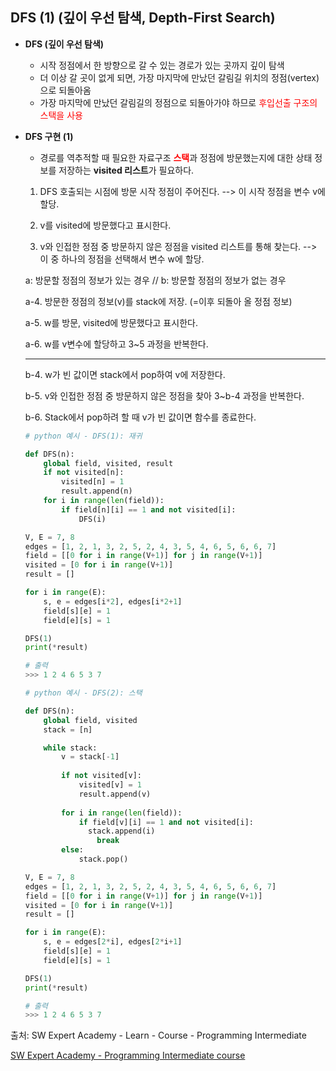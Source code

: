## DFS (1) (깊이 우선 탐색, Depth-First Search)

- <strong>DFS (깊이 우선 탐색)</strong>

  - 시작 정점에서 한 방향으로 갈 수 있는 경로가 있는 곳까지 깊이 탐색
  - 더 이상 갈 곳이 없게 되면, 가장 마지막에 만났던 갈림길 위치의 정점(vertex)으로 되돌아옴
  - 가장 마지막에 만났던 갈림길의 정점으로 되돌아가야 하므로 <span style="color:red">후입선출 구조의 스택을 사용</span>
  
  

- <strong>DFS 구현 (1)</strong>

  - 경로를 역추적할 때 필요한 자료구조 <strong><span style='color:red'>스택</span></strong>과 정점에 방문했는지에 대한 상태 정보를 저장하는 <strong>visited 리스트</strong>가 필요하다.

  1. DFS 호출되는 시점에 방문 시작 정점이 주어진다.
   --> 이 시작 정점을 변수 v에 할당.
  2. v를 visited에 방문했다고 표시한다.
  
  3. v와 인접한 정점 중 방문하지 않은 정점을 visited 리스트를 통해 찾는다.
   --> 이 중 하나의 정점을 선택해서 변수 w에 할당.
  
  a: 방문할 정점의 정보가 있는 경우 // b: 방문할 정점의 정보가 없는 경우

  a-4. 방문한 정점의 정보(v)를 stack에 저장. (=이후 되돌아 올 정점 정보)

  a-5. w를 방문, visited에 방문했다고 표시한다.

  a-6. w를 v변수에 할당하고 3~5 과정을 반복한다.

  ---

  b-4. w가 빈 값이면 stack에서 pop하여 v에 저장한다.

  b-5. v와 인접한 정점 중 방문하지 않은 정점을 찾아 3~b-4 과정을 반복한다.

  b-6. Stack에서 pop하려 할 때 v가 빈 값이면 함수를 종료한다.

  ```python
  # python 예시 - DFS(1): 재귀

  def DFS(n):
      global field, visited, result
      if not visited[n]:
          visited[n] = 1
          result.append(n)
      for i in range(len(field)):
          if field[n][i] == 1 and not visited[i]:
              DFS(i)

  V, E = 7, 8
  edges = [1, 2, 1, 3, 2, 5, 2, 4, 3, 5, 4, 6, 5, 6, 6, 7]
  field = [[0 for i in range(V+1)] for j in range(V+1)]
  visited = [0 for i in range(V+1)]
  result = []

  for i in range(E):
      s, e = edges[i*2], edges[i*2+1]
      field[s][e] = 1
      field[e][s] = 1

  DFS(1)
  print(*result)

  # 출력
  >>> 1 2 4 6 5 3 7
  ```

  

  ```python
  # python 예시 - DFS(2): 스택
  
  def DFS(n):
      global field, visited
      stack = [n]
  
      while stack:
          v = stack[-1]
          
          if not visited[v]:
              visited[v] = 1
              result.append(v)
          
          for i in range(len(field)):
              if field[v][i] == 1 and not visited[i]:
                stack.append(i)
                  break
          else:
              stack.pop()
  
  V, E = 7, 8
  edges = [1, 2, 1, 3, 2, 5, 2, 4, 3, 5, 4, 6, 5, 6, 6, 7]
  field = [[0 for i in range(V+1)] for j in range(V+1)]
  visited = [0 for i in range(V+1)]
  result = []
  
  for i in range(E):
      s, e = edges[2*i], edges[2*i+1]
      field[s][e] = 1
      field[e][s] = 1
  
  DFS(1)
  print(*result)
  
  # 출력
  >>> 1 2 4 6 5 3 7
  ```

  



출처: SW Expert Academy - Learn - Course - Programming Intermediate

[SW Expert Academy - Programming Intermediate course](https://swexpertacademy.com/main/learn/course/subjectList.do?courseId=AVuPDN86AAXw5UW6)

